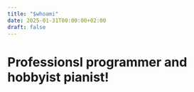 ```yaml
---
title: "$whoami"
date: 2025-01-31T00:00:00+02:00
draft: false
---
```

# Professionsl programmer and hobbyist pianist!

